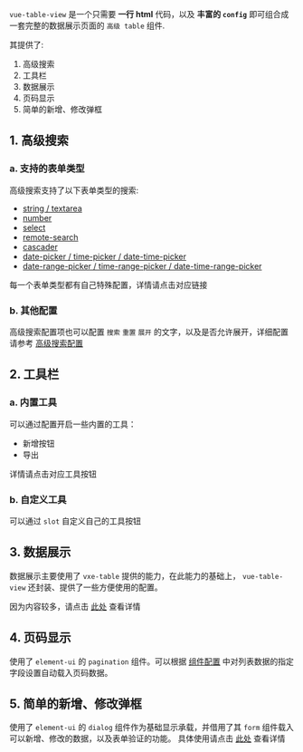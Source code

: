 `vue-table-view` 是一个只需要 **一行 html** 代码，以及 **丰富的 `config`** 即可组合成一套完整的数据展示页面的 `高级 table` 组件.

其提供了:
1. 高级搜索
2. 工具栏
3. 数据展示
4. 页码显示
5. 简单的新增、修改弹框

## 1. 高级搜索
### a. 支持的表单类型
高级搜索支持了以下表单类型的搜索:

- [string / textarea](config/advanced-search-config.md#_1-string-textarea)
- [number](config/advanced-search-config.md#_2-number)
- [select](config/advanced-search-config.md#_3-select)
- [remote-search](config/advanced-search-config.md#_4-remote-search)
- [cascader](config/advanced-search-config.md#_5-cascader)
- [date-picker / time-picker / date-time-picker](config/advanced-search-config.md#_6-date-picker-time-picker-date-time-picker)
- [date-range-picker / time-range-picker / date-time-range-picker](config/advanced-search-config.md#_7-date-range-picker-time-range-picker-date-time-range-picker)

每一个表单类型都有自己特殊配置，详情请点击对应链接

### b. 其他配置
高级搜索配置项也可以配置 `搜索` `重置` `展开` 的文字，以及是否允许展开，详细配置请参考 [高级搜索配置](config/advanced-search-config.md)

## 2. 工具栏
### a. 内置工具
可以通过配置开启一些内置的工具：
- 新增按钮
- 导出

详情请点击对应工具按钮

### b. 自定义工具
可以通过 `slot` 自定义自己的工具按钮

## 3. 数据展示
数据展示主要使用了 `vxe-table` 提供的能力，在此能力的基础上， `vue-table-view` 还封装、提供了一些方便使用的配置。

因为内容较多，请点击 [此处](use/data-view.md) 查看详情

## 4. 页码显示
使用了 `element-ui` 的 `pagination` 组件。可以根据 [组件配置](config/component-config.md#requestpageconfig) 中对列表数据的指定字段设置自动载入页码数据。

## 5. 简单的新增、修改弹框
使用了 `element-ui` 的 `dialog` 组件作为基础显示承载，并借用了其 `form` 组件载入可以新增、修改的数据，以及表单验证的功能。
具体使用请点击 [此处]() 查看详情
